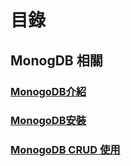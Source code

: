 # 目錄

## MonogDB 相關

### [MonogoDB介紹](https://donaldsher.github.io/LearningBlog/page2)

### [MonogoDB安裝](https://donaldsher.github.io/LearningBlog/page3)

### [MonogoDB CRUD 使用](https://donaldsher.github.io/LearningBlog/page4)
